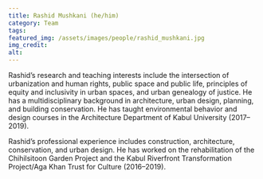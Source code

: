 ```yaml
---
title: Rashid Mushkani (he/him)
category: Team
tags:
featured_img: /assets/images/people/rashid_mushkani.jpg
img_credit:
alt:
---
```

Rashid’s research and teaching interests include the intersection of urbanization and human rights, public space and public life, principles of equity and inclusivity in urban spaces, and urban genealogy of justice. He has a multidisciplinary background in architecture, urban design, planning, and building conservation. He has taught environmental behavior and design courses in the Architecture Department of Kabul University (2017–2019).

Rashid’s professional experience includes construction, architecture, conservation, and urban design. He has worked on the rehabilitation of the Chihilsitoon Garden Project and the Kabul Riverfront Transformation Project/Aga Khan Trust for Culture (2016–2019).